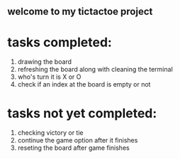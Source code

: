 ## welcome to my tictactoe project
# tasks completed:
 1. drawing the board
 2. refreshing the board along with cleaning the terminal
 3. who's turn it is X or O
 4. check if an index at the board is empty or not

 # tasks not yet completed:
1. checking victory or tie
2. continue the game option after it finishes
3. reseting the board after game finishes